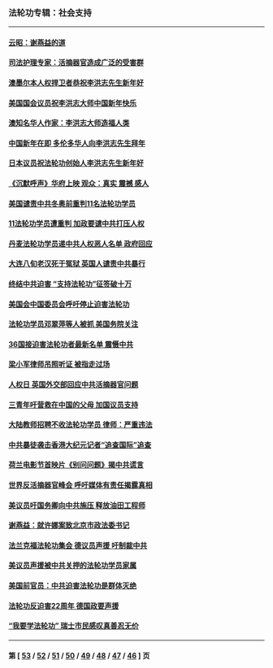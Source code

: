 ### 法轮功专辑：社会支持
---
#### [云昭：谢燕益的道](../../pages/nf4386/n13607391.md?03070430) 
#### [司法护理专家：活摘器官造成广泛的受害群](../../pages/nf4386/n13570425.md?03070430) 
#### [澳墨尔本人权捍卫者恭祝李洪志先生新年好](../../pages/nf4386/n13556164.md?03070430) 
#### [美国国会议员祝李洪志大师中国新年快乐](../../pages/nf4386/n13554208.md?03070430) 
#### [澳知名华人作家：李洪志大师造福人类](../../pages/nf4386/n13552049.md?03070430) 
#### [中国新年在即 多伦多华人向李洪志先生拜年](../../pages/nf4386/n13531756.md?03070430) 
#### [日本议员祝法轮功创始人李洪志先生新年好](../../pages/nf4386/n13543228.md?03070430) 
#### [《沉默呼声》华府上映 观众：真实 震撼 感人](../../pages/nf4386/n13524739.md?03070430) 
#### [美国谴责中共冬奥前重判11名法轮功学员](../../pages/nf4386/n13521806.md?03070430) 
#### [11法轮功学员遭重判 加政要谴中共打压人权](../../pages/nf4386/n13521294.md?03070430) 
#### [丹麦法轮功学员递中共人权恶人名单 政府回应](../../pages/nf4386/n13497482.md?03070430) 
#### [大连八旬老汉死于冤狱 英国人谴责中共暴行](../../pages/nf4386/n13480118.md?03070430) 
#### [终结中共迫害 “支持法轮功”征签破十万](../../pages/nf4386/n13471084.md?03070430) 
#### [美国会中国委员会呼吁停止迫害法轮功](../../pages/nf4386/n13465411.md?03070430) 
#### [法轮功学员邓翠萍等人被抓 美国务院关注](../../pages/nf4386/n13451524.md?03070430) 
#### [36国接迫害法轮功者最新名单 震慑中共](../../pages/nf4386/n13445909.md?03070430) 
#### [梁小军律师吊照听证 被指走过场](../../pages/nf4386/n13437662.md?03070430) 
#### [人权日 英国外交部回应中共活摘器官问题](../../pages/nf4386/n13430243.md?03070430) 
#### [三青年吁营救在中国的父母 加国议员支持](../../pages/nf4386/n13429744.md?03070430) 
#### [大陆教师招聘不收法轮功学员 律师：严重违法](../../pages/nf4386/n13365839.md?03070430) 
#### [中共暴徒袭击香港大纪元记者“追查国际”追查](../../pages/nf4386/n13343404.md?03070430) 
#### [荷兰电影节首映片《别问问题》揭中共谎言](../../pages/nf4386/n13321179.md?03070430) 
#### [世界反活摘器官峰会 呼吁媒体有责任揭露真相](../../pages/nf4386/n13264475.md?03070430) 
#### [美议员吁国务卿向中共施压 释放油田工程师](../../pages/nf4386/n13233845.md?03070430) 
#### [谢燕益：就许娜案致北京市政法委书记](../../pages/nf4386/n13182701.md?03070430) 
#### [法兰克福法轮功集会 德议员声援 吁制裁中共](../../pages/nf4386/n13175975.md?03070430) 
#### [美议员声援被中共关押的法轮功学员家属](../../pages/nf4386/n13158310.md?03070430) 
#### [美国前官员：中共迫害法轮功是群体灭绝](../../pages/nf4386/n13157750.md?03070430) 
#### [法轮功反迫害22周年 德国政要声援](../../pages/nf4386/n13143632.md?03070430) 
#### [“我要学法轮功” 瑞士市民感叹真善忍无价](../../pages/nf4386/n13129633.md?03070430) 

---
#### 第 [ [53](./53.md?03070430) / [52](./52.md?03070430) / [51](./51.md?03070430) / [50](./50.md?03070430) / [49](./49.md?03070430) / [48](./48.md?03070430) / [47](./47.md?03070430) / [46](./46.md?03070430) ] 页
